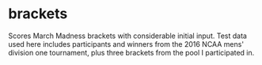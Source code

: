 # brackets
Scores March Madness brackets with considerable initial input. Test data used here includes participants and winners from the 2016 NCAA mens' division one tournament, plus three brackets from the pool I participated in.
